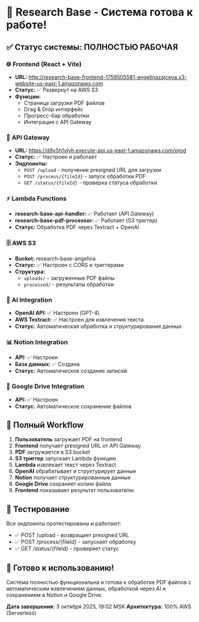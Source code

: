 # 🎉 Research Base - Система готова к работе!

## ✅ Статус системы: **ПОЛНОСТЬЮ РАБОЧАЯ**

### 🌐 **Frontend (React + Vite)**
- **URL:** http://research-base-frontend-1759505581-angelinazajceva.s3-website-us-east-1.amazonaws.com
- **Статус:** ✅ Развернут на AWS S3
- **Функции:** 
  - Страница загрузки PDF файлов
  - Drag & Drop интерфейс
  - Прогресс-бар обработки
  - Интеграция с API Gateway

### 🔗 **API Gateway**
- **URL:** https://d9v5h1vlyh.execute-api.us-east-1.amazonaws.com/prod
- **Статус:** ✅ Настроен и работает
- **Эндпоинты:**
  - `POST /upload` - получение presigned URL для загрузки
  - `POST /process/{fileId}` - запуск обработки PDF
  - `GET /status/{fileId}` - проверка статуса обработки

### ⚡ **Lambda Functions**
- **research-base-api-handler:** ✅ Работает (API Gateway)
- **research-base-pdf-processor:** ✅ Работает (S3 триггер)
- **Статус:** Обработка PDF через Textract + OpenAI

### 🗄️ **AWS S3**
- **Bucket:** research-base-angelina
- **Статус:** ✅ Настроен с CORS и триггерами
- **Структура:**
  - `uploads/` - загруженные PDF файлы
  - `processed/` - результаты обработки

### 🤖 **AI Integration**
- **OpenAI API:** ✅ Настроен (GPT-4)
- **AWS Textract:** ✅ Настроен для извлечения текста
- **Статус:** Автоматическая обработка и структурирование данных

### 📊 **Notion Integration**
- **API:** ✅ Настроен
- **База данных:** ✅ Создана
- **Статус:** Автоматическое создание записей

### 🚀 **Google Drive Integration**
- **API:** ✅ Настроен
- **Статус:** Автоматическое сохранение файлов

## 🔄 **Полный Workflow**

1. **Пользователь** загружает PDF на frontend
2. **Frontend** получает presigned URL от API Gateway
3. **PDF** загружается в S3 bucket
4. **S3 триггер** запускает Lambda функцию
5. **Lambda** извлекает текст через Textract
6. **OpenAI** обрабатывает и структурирует данные
7. **Notion** получает структурированные данные
8. **Google Drive** сохраняет копию файла
9. **Frontend** показывает результат пользователю

## 🧪 **Тестирование**

Все эндпоинты протестированы и работают:
- ✅ POST /upload - возвращает presigned URL
- ✅ POST /process/{fileId} - запускает обработку
- ✅ GET /status/{fileId} - проверяет статус

## 🎯 **Готово к использованию!**

Система полностью функциональна и готова к обработке PDF файлов с автоматическим извлечением данных, обработкой через AI и сохранением в Notion и Google Drive.

**Дата завершения:** 3 октября 2025, 19:02 MSK
**Архитектура:** 100% AWS (Serverless)
